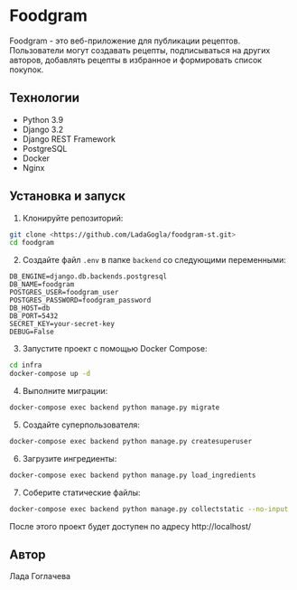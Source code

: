 # Foodgram

Foodgram - это веб-приложение для публикации рецептов. Пользователи могут создавать рецепты, подписываться на других авторов, добавлять рецепты в избранное и формировать список покупок.

## Технологии

- Python 3.9
- Django 3.2
- Django REST Framework
- PostgreSQL
- Docker
- Nginx

## Установка и запуск

1. Клонируйте репозиторий:
```bash
git clone <https://github.com/LadaGogla/foodgram-st.git>
cd foodgram
```

2. Создайте файл `.env` в папке `backend` со следующими переменными:
```
DB_ENGINE=django.db.backends.postgresql
DB_NAME=foodgram
POSTGRES_USER=foodgram_user
POSTGRES_PASSWORD=foodgram_password
DB_HOST=db
DB_PORT=5432
SECRET_KEY=your-secret-key
DEBUG=False
```

3. Запустите проект с помощью Docker Compose:
```bash
cd infra
docker-compose up -d
```

4. Выполните миграции:
```bash
docker-compose exec backend python manage.py migrate
```

5. Создайте суперпользователя:
```bash
docker-compose exec backend python manage.py createsuperuser
```

6. Загрузите ингредиенты:
```bash
docker-compose exec backend python manage.py load_ingredients
```

7. Соберите статические файлы:
```bash
docker-compose exec backend python manage.py collectstatic --no-input
```

После этого проект будет доступен по адресу http://localhost/


## Автор

Лада Гоглачева
